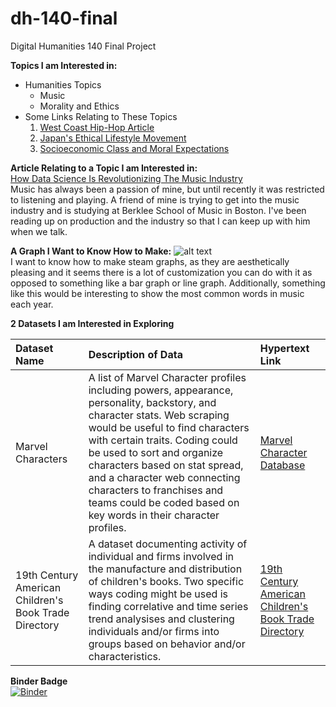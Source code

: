 # dh-140-final
Digital Humanities 140 Final Project 

**Topics I am Interested in:**  
- Humanities Topics
   * Music
   * Morality and Ethics
- Some Links Relating to These Topics
   1. [West Coast Hip-Hop Article](https://abcnews.go.com/US/hip-hop-50-west-coast-rap-sparked-seismic/story?id=102100469)
   2. [Japan's Ethical Lifestyle Movement](https://www.japan.go.jp/kizuna/2022/02/ethical_lifestyle_movement.html)
   3. [Socioeconomic Class and Moral Expectations](https://cepr.org/voxeu/columns/socioeconomic-status-and-unethical-behaviour-high-expectations-rather-poor-morals#:~:text=In%20several%20survey%20studies%2C%20we,more%20unethically%20than%20other%20classes.)  
   
**Article Relating to a Topic I am Interested in:**    
[How Data Science Is Revolutionizing The Music Industry](https://www.opentracker.net/article/data-science-music/)  
Music has always been a passion of mine, but until recently it was restricted to listening and playing. A friend of mine is trying to get into the music industry and is studying at Berklee School of Music in Boston. I've been reading up on production and the industry so that I can keep up with him when we talk. 

**A Graph I Want to Know How to Make:**
![alt text](https://upload.wikimedia.org/wikipedia/commons/1/15/JCDL_2009_Twitter_Stream_Graph_%28cropped%29.png "Steam Graph Image")  
I want to know how to make steam graphs, as they are aesthetically pleasing and it seems there is a lot of customization you can do with it as opposed to something like a bar graph or line graph. Additionally, something like this would be interesting to show the most common words in music each year. 

**2 Datasets I am Interested in Exploring**  

   | Dataset Name | Description of Data | Hypertext Link |
| :--- | :--- | :--- |
| Marvel Characters | A list of Marvel Character profiles including powers, appearance, personality, backstory, and character stats. Web scraping would be useful to find characters with certain traits. Coding could be used to sort and organize characters based on stat spread, and a character web connecting characters to franchises and teams could be coded based on key words in their character profiles. | [Marvel Character Database](https://www.marvel.com/characters) |
| 19th Century American Children's Book Trade Directory | A dataset documenting activity of individual and firms involved in the manufacture and distribution of children's books. Two specific ways coding might be used is finding correlative and time series trend analysises and clustering individuals and/or firms into groups based on behavior and/or characteristics. | [19th Century American Children's Book Trade Directory](https://repository.upenn.edu/entities/dataset/16705c2f-023b-495e-baf4-dee805eae59f) |

**Binder Badge**  
[![Binder](https://mybinder.org/badge_logo.svg)](https://mybinder.org/v2/gh/TheSpamFan/dh-140-final.git/HEAD)